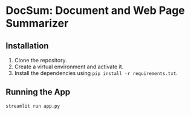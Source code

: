 # DocSum: Document and Web Page Summarizer

## Installation

1. Clone the repository.
2. Create a virtual environment and activate it.
3. Install the dependencies using `pip install -r requirements.txt`.

## Running the App

```sh
streamlit run app.py
